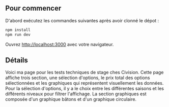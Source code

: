 
## Pour commencer

D'abord exécutez les commandes suivantes après avoir clonné le dépot :

```bash
npm install
npm run dev
```

Ouvrez [http://localhost:3000](http://localhost:3000) avec votre navigateur.

## Détails

Voici ma page pour les tests techniques de stage ches Civision. 
Cette page affiche trois section, une sélection d'options, le prix total des options sélectionnées et les graphiques qui représentent visuellement les données.
Pour la sélection d'options, il y a le choix entre les différentes saisons et les différents niveaux pour filtrer l'affichage.
La section graphiques est composée d'un graphique bâtons et d'un graphique circulaire.
